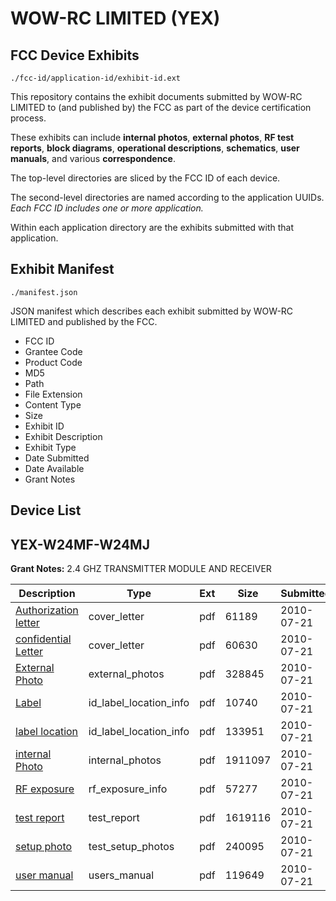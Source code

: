 # WOW-RC LIMITED (YEX)
## FCC Device Exhibits

```
./fcc-id/application-id/exhibit-id.ext
```

This repository contains the exhibit documents submitted by WOW-RC LIMITED to (and published by) the FCC as part of the device certification process.

These exhibits can include **internal photos**, **external photos**, **RF test reports**, **block diagrams**, **operational descriptions**, **schematics**, **user manuals**, and various **correspondence**.

The top-level directories are sliced by the FCC ID of each device.

The second-level directories are named according to the application UUIDs. *Each FCC ID includes one or more application.*

Within each application directory are the exhibits submitted with that application. 

## Exhibit Manifest

```
./manifest.json
```

JSON manifest which describes each exhibit submitted by WOW-RC LIMITED and published by the FCC.

- FCC ID
- Grantee Code
- Product Code
- MD5
- Path
- File Extension
- Content Type
- Size
- Exhibit ID
- Exhibit Description
- Exhibit Type
- Date Submitted
- Date Available
- Grant Notes

## Device List
## YEX-W24MF-W24MJ
**Grant Notes:** 2.4 GHZ  TRANSMITTER MODULE AND RECEIVER

| Description | Type | Ext | Size | Submitted | Available |
| ----------- | ---- | --- | ---- | --------- | --------- |
| [Authorization letter](YEX-W24MF-W24MJ/03b78c4c1a903c84e8048c7697a04eba/1315484.pdf) | cover_letter | pdf | 61189 | 2010-07-21 | 2010-07-21 |
| [confidential Letter](YEX-W24MF-W24MJ/03b78c4c1a903c84e8048c7697a04eba/1315485.pdf) | cover_letter | pdf | 60630 | 2010-07-21 | 2010-07-21 |
| [External Photo](YEX-W24MF-W24MJ/03b78c4c1a903c84e8048c7697a04eba/1315489.pdf) | external_photos | pdf | 328845 | 2010-07-21 | 2010-07-21 |
| [Label](YEX-W24MF-W24MJ/03b78c4c1a903c84e8048c7697a04eba/1315490.pdf) | id_label_location_info | pdf | 10740 | 2010-07-21 | 2010-07-21 |
| [label location](YEX-W24MF-W24MJ/03b78c4c1a903c84e8048c7697a04eba/1315491.pdf) | id_label_location_info | pdf | 133951 | 2010-07-21 | 2010-07-21 |
| [internal Photo](YEX-W24MF-W24MJ/03b78c4c1a903c84e8048c7697a04eba/1315492.pdf) | internal_photos | pdf | 1911097 | 2010-07-21 | 2010-07-21 |
| [RF exposure](YEX-W24MF-W24MJ/03b78c4c1a903c84e8048c7697a04eba/1315493.pdf) | rf_exposure_info | pdf | 57277 | 2010-07-21 | 2010-07-21 |
| [test report](YEX-W24MF-W24MJ/03b78c4c1a903c84e8048c7697a04eba/1315494.pdf) | test_report | pdf | 1619116 | 2010-07-21 | 2010-07-21 |
| [setup photo](YEX-W24MF-W24MJ/03b78c4c1a903c84e8048c7697a04eba/1315495.pdf) | test_setup_photos | pdf | 240095 | 2010-07-21 | 2010-07-21 |
| [user manual](YEX-W24MF-W24MJ/03b78c4c1a903c84e8048c7697a04eba/1315496.pdf) | users_manual | pdf | 119649 | 2010-07-21 | 2010-07-21 |
